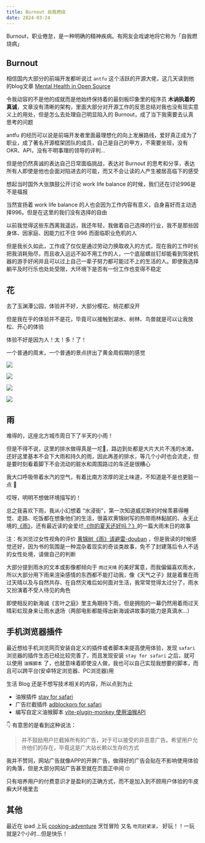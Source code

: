 ```yaml
---
title: Burnout 自我燃烧
date: 2024-03-24
---
```


Burnout，职业倦怠，是一种明确的精神疾病。有网友会戏谑地将它称为「自我燃烧病」

## Burnout

相信国内大部分的前端开发都听说过 `antfu` 这个活跃的开源大佬，这几天读到他的blog文章 [Mental Health in Open Source](https://antfu.me/posts/mental-health-oss)

令我动容的不是他的成就而是他始终保持着的最刻板印象里的程序员 **木讷执着的真诚**，文章没有清晰的架构，里面大部分对开源工作的反思总结对我也没有现实意义上的用处，但是怎么去处理自己明显陷入的 Burnout，成了当下我需要去认真思考的问题

antfu 的经历可以说是前端开发者里面最理想化的向上发展路线，爱好真正成为了职业，成了著名开源框架团队的成员，自己是自己的甲方，不需要坐班，没有 OKR、API，没有不明事理的领导的评判...

但是他仍然真诚的表达自己日常面临挑战，表达对 Burnout 的思考和分享，表达所有人即使是他也会面对陷进去的可能，而又不会让读的人产生被居高临下的感受

想起当时国外大张旗鼓公开讨论 work life balance 的时候，我们还在讨论996是不是福报

当然宣扬着 work life balance 的人也会因为工作内容有意义，自身喜好而主动选择996。但是在这里的我们没有选择的自由

以前我觉得这些东西离我遥远，我还年轻，我做着自己选择的行业，我不是那些因身体、因家庭、因能力扛不住 996 而面临职业危机的人

但是我长久如此，工作成了仅仅是通过劳动力换取收入的方式，现在我的工作时长把我消耗殆尽，而且收入远远不如不用工作的人，一个底层螺丝钉却能看到驾驶机器的游手好闲并且可以过上自己一辈子努力都可能过不上的生活的人。即使我选择躺平及时行乐也处处受限，大环境下是否有一份工作也变得不稳定

## 花

去了玉渊潭公园，体验并不好，大部分樱花、桃花都没开

但是我在乎的体验并不是花，毕竟可以接触到湖水、树林、鸟兽就是可以让我放松、开心的体验

体验不好是因为人！太！多！了！

一个普通的周末，一个普通的景点挤出了黄金周假期的感觉

![](https://kingan-md-img.oss-cn-guangzhou.aliyuncs.com/blog/20240324212819790.jpeg?x-oss-process=image/format,webp/resize,w_640)

![](https://kingan-md-img.oss-cn-guangzhou.aliyuncs.com/blog/20240324212854120.jpeg?x-oss-process=image/format,webp/resize,w_320)

![](https://kingan-md-img.oss-cn-guangzhou.aliyuncs.com/blog/20240324212846018.jpeg?x-oss-process=image/format,webp/resize,w_640)

![](https://kingan-md-img.oss-cn-guangzhou.aliyuncs.com/blog/20240324212900859.jpeg?x-oss-process=image/format,webp/resize,w_320)

## 雨

难得的，这座北方城市周日下了半天的小雨！

但是不得不说，这里的排水做得真是一坨💩，路边到处都是大片大片不浅的水滩，还好这里基本不会下大雨和持久的雨，因此再差的排水，等几个小时也会流走，但是要时刻看着脚下不会流动的脏水和周围路过的车还是很糟心

我大口呼吸带着水汽的空气，有着比南方浓厚的泥土味道，不知道是不是也更脏一点 🥹

哎呀，明明不想做环境描写的！

总之我喜欢下雨，我从小幻想着 “水浸街”，第一次知道威尼斯的时候羡慕得睡觉、走路、吃饭都在想象他们的生活，很喜欢黄锦树写的热带雨林黏腻的、永无止境的[《雨》](https://book.douban.com/subject/27192538/)，还有最近读的金爱烂[《你的夏天还好吗？》](https://book.douban.com/subject/26953294/)的一篇大雨末日的故事

注：有浏览过女性视角的评价 [黄锦树《雨》请避雷-douban](https://www.douban.com/group/topic/301001502) ，但是我读的时候感觉还好，因为书的氛围是一种混杂着现实的奇谈类故事，免不了封建落后令人不适的女性处境，请做自己的判断

大部分提到雨水的文本或影像都倾向于 `雨过天晴` 的美好寓意，而我偏偏喜欢雨水，所以大部分用下雨来渲染感情的东西都不能打动我，像《天气之子》就是着重在雨过天晴以及与自然共存、在自然灾难后如何面对生活，我常常觉得太过分了，雨水又扮演着不受人待见的角色

即使相反的新海诚《言叶之庭》里主角期待下雨，但是拥抱的一幕仍然用着雨过天晴彩虹现身来让雨水退场（两部电影都能得出新海诚讲故事的能力是真滴水...）

## 手机浏览器插件

最近想给手机浏览网页安装自定义的插件或者脚本来提高使用体验，发现 `safari` 浏览器的插件生态已经比较完善了，而且发现安装 `stay for safari` 之后，就可以使用 `油猴脚本` 了，也就意味着即使没人做，我也可以自己实现我想要的脚本，而且可以跨平台(安卓特定浏览器、PC浏览器)用

生活 Blog 还是不想写技术相关的内容，所以点到为止

- 油猴插件 [stay for safari](https://apps.apple.com/us/app/stay-for-safari/id1591620171)
- 广告拦截插件 [adblockpro for safari](https://adblockpro.com/zh-cn)
- 编写自定义油猴脚本 [vite-plugin-monkey 使用油猴API](https://github.com/lisonge/vite-plugin-monkey/blob/main/README_zh.md#esm-%E7%94%A8%E6%B3%95)

👇 有意思的是看到这种说法：

> 并不鼓励用户拦截掉所有的广告，对于可以接受的非恶意广告。希望用户允许他们的存在，毕竟这是广大站长赖以生存的方式

我并不赞同，网站广告就像APP的开屏广告，做得好的广告会贴在不影响使用体验的角落，但是大部分网站广告甚至就在页面正中间 🙄

只有培养用户的付费意识才是盈利的正确方式，而不是加入到不顾用户体验的牛皮癣大环境里去

## 其他

最近在 ipad 上玩 [cooking-adventure](https://apps.apple.com/us/app/cooking-adventure-chef-food/id1113335652) 烹饪冒险 又名 `吃完赶紧滚`， 好玩！！一玩就是2个小时...但是快乐！
